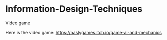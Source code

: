 # Information-Design-Techniques
Video game

Here is the video game: https://naslygames.itch.io/game-ai-and-mechanics
